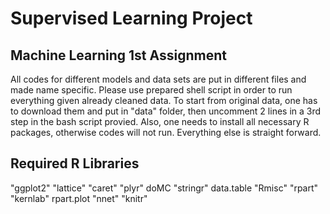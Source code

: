 
# Supervised Learning Project

## Machine Learning 1st Assignment

All codes for different models and data sets are put in different files and
made name specific. Please use prepared shell script in order to run everything
given already cleaned data. To start from original data, one has to download them
and put in "data" folder, then uncomment 2 lines in a 3rd step in the bash script
provied. Also, one needs to install all necessary R packages, otherwise codes will
not run. Everything else is straight forward. 

## Required R Libraries

"ggplot2"
"lattice" 
"caret"
"plyr"
doMC
"stringr"
data.table
"Rmisc"
"rpart"
"kernlab"
rpart.plot
"nnet"
"knitr"
